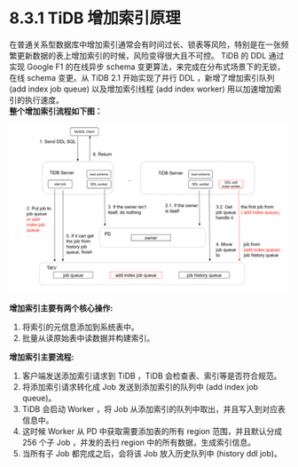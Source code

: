 # 8.3.1 TiDB 增加索引原理

在普通关系型数据库中增加索引通常会有时间过长、锁表等风险，特别是在一张频繁更新数据的表上增加索引的时候，风险变得很大且不可控。 TiDB 的 DDL 通过实现  Google F1 的在线异步 schema 变更算法，来完成在分布式场景下的无锁，在线 schema 变更。从 TiDB 2.1 开始实现了并行 DDL ，新增了增加索引队列 (add index job queue) 以及增加索引线程 (add index worker) 用以加速增加索引的执行速度。  
**整个增加索引流程如下图：**


![1.png](/res/session4/chapter8/add-index-internal.png)


**增加索引主要有两个核心操作:**

  1. 将索引的元信息添加到系统表中。
  2. 批量从读原始表中读数据并构建索引。

**增加索引主要流程:**

  1. 客户端发送添加索引请求到 TiDB ，TiDB 会检查表、索引等是否符合规范。
  2. 将添加索引请求转化成 Job 发送到添加索引的队列中 (add index job queue)。
  3. TiDB 会启动 Worker ，将 Job 从添加索引的队列中取出，并且写入到对应表信息中。
  4. 这时候 Worker 从 PD 中获取需要添加表的所有 region 范围，并且默认分成 256 个子 Job ，并发的去扫 region 中的所有数据，生成索引信息。
  5. 当所有子 Job 都完成之后，会将该 Job 放入历史队列中 (history ddl job)。
